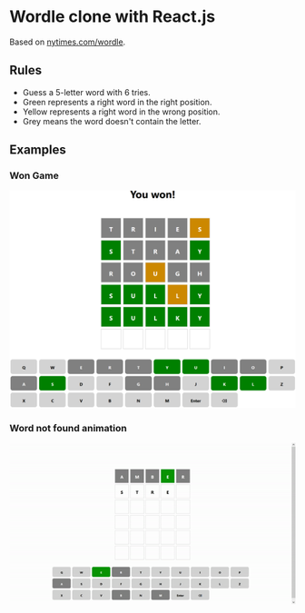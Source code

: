 # Wordle clone with React.js

Based on [nytimes.com/wordle](https://www.nytimes.com/wordle).

## Rules


* Guess a 5-letter word with 6 tries.
* Green represents a right word in the right position.
* Yellow represents a right word in the wrong position.
* Grey means the word doesn't contain the letter.

## Examples

### Won Game

![Won game.](/example.png)

### Word not found animation
![Word not found animation.](/word-not-found.gif)
